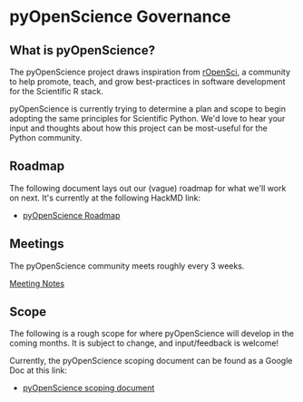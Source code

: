 # pyOpenScience Governance

## What is pyOpenScience?

The pyOpenScience project draws inspiration from [rOpenSci](https://ropensci.org/), a
community to help promote, teach, and grow best-practices in software development for the
Scientific R stack.

pyOpenScience is currently trying to determine a plan and scope to begin adopting the same
principles for Scientific Python. We'd love to hear your input and thoughts about how this
project can be most-useful for the Python community.

## Roadmap

The following document lays out our (vague) roadmap for what we'll work on next. It's currently
at the following HackMD link:

* [pyOpenScience Roadmap](https://hackmd.io/oXbNwO0UTkKZWjaf6PRPHw?both)

## Meetings

The pyOpenScience community meets roughly every 3 weeks.

[Meeting Notes](meeting-notes)

## Scope

The following is a rough scope for where pyOpenScience will develop in the coming months.
It is subject to change, and input/feedback is welcome!

Currently, the pyOpenScience scoping document can be found as a Google Doc at this link:

* [pyOpenScience scoping document](https://docs.google.com/document/d/10SRfCMSk85uqVhShyOspngJ9wx3C38k1XmhblpQrt5M/edit#)

